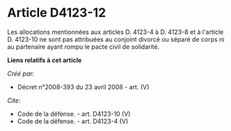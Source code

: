 # Article D4123-12

Les allocations mentionnées aux articles D. 4123-4 à D. 4123-8 et à l'article D. 4123-10 ne sont pas attribuées au conjoint
divorcé ou séparé de corps ni au partenaire ayant rompu le pacte civil de solidarité.

**Liens relatifs à cet article**

_Créé par_:

  - Décret n°2008-393 du 23 avril 2008 - art. (V)

_Cite_:

  - Code de la défense. - art. D4123-10 (V)
  - Code de la défense. - art. D4123-4 (V)

